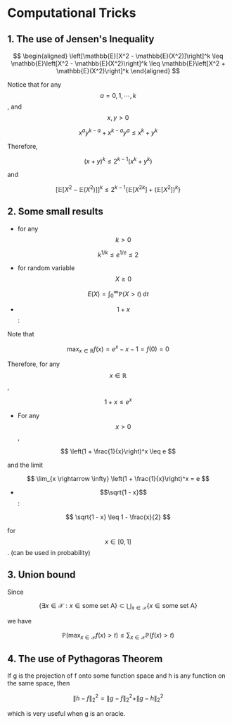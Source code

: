 # Computational Tricks

## 1. The use of Jensen's Inequality

$$
\begin{aligned}
\left[\mathbb{E}[X^2 - \mathbb{E}(X^2)]\right]^k \leq \mathbb{E}\left[X^2 - \mathbb{E}(X^2)\right]^k 
\leq \mathbb{E}\left[X^2 + \mathbb{E}(X^2)\right]^k
\end{aligned}
$$

Notice that for any $$a = 0, 1, \cdots, k$$, and $$x, y > 0$$

$$
x^a y^{k-a} + x^{k-a} y^{a} \leq x^k + y^k 
$$

Therefore, 

$$
(x+y)^k \leq 2^{k-1} (x^k + y^k)
$$

and 

$$
\left[\mathbb{E}[X^2 - \mathbb{E}(X^2)]\right]^k \leq 2^{k-1} \left\{\mathbb{E}[X^{2k}] + \left(\mathbb{E}[X^2]\right)^k \right\}
$$

## 2. Some small results

- for any $$k > 0$$

$$
k^{1/k} \leq e^{1/e} \leq 2
$$

- for random variable $$X \geq 0$$

$$
E(X) = \int_0^\infty \mathbb{P}(X > t) \; \mathrm{d} t
$$

- $$1 + x$$:

Note that

$$
\max_{x \in \mathbb{R}} f(x) = e^x - x - 1 = f(0) = 0
$$

Therefore, for any $$x \in \mathbb{R}$$,

$$
1 + x \leq e^x
$$

- For any $$x > 0$$,

$$
\left(1 + \frac{1}{x}\right)^x \leq e
$$

and the limit

$$
\lim_{x \rightarrow \infty} \left(1 + \frac{1}{x}\right)^x = e
$$

- $$\sqrt{1 - x}$$:

$$
\sqrt{1 - x} \leq 1 - \frac{x}{2}
$$

for $$x \in [0,1]$$. (can be used in probability)

## 3. Union bound

Since 

$$
\left\{\exists x \in \mathcal{X}: x \in \text{some set A}\right\} \subset \bigcup_{x \in \mathcal{X}} \{x \in \text{some set A}\}
$$

we have

$$
\mathbb{P}\left(\max_{x \in \mathcal{X}} f(x) > t\right) \leq \sum_{x \in \mathcal{X}} \mathbb{P}(f(x) > t)
$$

## 4. The use of Pythagoras Theorem

If g is the projection of f onto some function space and h is any function on the same space, then

$$
\|	h - f \|_2^2 = \| g - f \|_2^2 + \|g - h\|_2^2
$$

which is very useful when g is an oracle.
